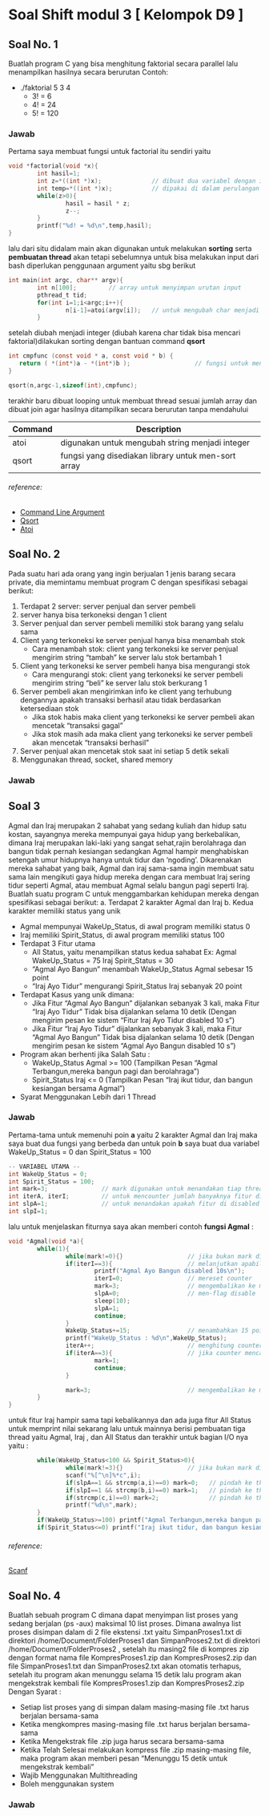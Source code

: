 # Soal Shift modul 3 [ Kelompok D9 ]

## Soal No. 1

Buatlah program C yang bisa menghitung faktorial secara parallel lalu menampilkan hasilnya secara berurutan
Contoh:
 - ./faktorial 5 3 4
   - 3! = 6
   - 4! = 24
   - 5! = 120


### Jawab
Pertama saya membuat fungsi untuk factorial itu sendiri yaitu
```c
void *factorial(void *x){
        int hasil=1;
        int z=*((int *)x);              // dibuat dua variabel dengan isi yang sama dikarenakan
        int temp=*((int *)x);           // dipakai di dalam perulangan serta print
        while(z>0){
                hasil = hasil * z;
                z--;
        }
        printf("%d! = %d\n",temp,hasil);
}
```
lalu dari situ didalam main akan digunakan untuk melakukan **sorting** serta **pembuatan thread**
akan tetapi sebelumnya untuk bisa melakukan input dari bash diperlukan penggunaan argument yaitu sbg berikut  
```c
int main(int argc, char** argv){
        int n[100];         // array untuk menyimpan urutan input
        pthread_t tid;
        for(int i=1;i<argc;i++){
                n[i-1]=atoi(argv[i]);   // untuk mengubah char menjadi int
        }
```
setelah diubah menjadi integer (diubah karena char tidak bisa mencari faktorial)dilakukan sorting dengan bantuan command **qsort**
```c
int cmpfunc (const void * a, const void * b) {
   return ( *(int*)a - *(int*)b );                  // fungsi untuk men-sort dari kecil ke besar
}

qsort(n,argc-1,sizeof(int),cmpfunc);               
```
terakhir baru dibuat looping untuk membuat thread sesuai jumlah array dan dibuat join agar hasilnya ditampilkan secara berurutan tanpa mendahului

Command | Description 
--- | -----
atoi | digunakan untuk mengubah string menjadi integer
qsort | fungsi yang disediakan library untuk men-sort array

###### reference:
* [Command Line Argument](https://www.geeksforgeeks.org/command-line-arguments-in-c-cpp/)
* [Qsort](https://www.tutorialspoint.com/c_standard_library/c_function_qsort.htm)
* [Atoi](http://www.cplusplus.com/reference/cstdlib/atoi/)

## Soal No. 2

Pada suatu hari ada orang yang ingin berjualan 1 jenis barang secara private, dia memintamu membuat program C dengan spesifikasi sebagai berikut:
1. Terdapat 2 server: server penjual dan server pembeli
2. server hanya bisa terkoneksi dengan 1 client
3. Server penjual dan server pembeli memiliki stok barang yang selalu sama
4. Client yang terkoneksi ke server penjual hanya bisa menambah stok
    * Cara menambah stok: client yang terkoneksi ke server penjual mengirim string “tambah” ke server lalu stok bertambah 1
5. Client yang terkoneksi ke server pembeli hanya bisa mengurangi stok
    * Cara mengurangi stok: client yang terkoneksi ke server pembeli mengirim string “beli” ke server lalu stok berkurang 1
6. Server pembeli akan mengirimkan info ke client yang terhubung dengannya apakah transaksi berhasil atau tidak berdasarkan ketersediaan stok
    * Jika stok habis maka client yang terkoneksi ke server pembeli akan mencetak “transaksi gagal”
    * Jika stok masih ada maka client yang terkoneksi ke server pembeli akan mencetak “transaksi berhasil”
7. Server penjual akan mencetak stok saat ini setiap 5 detik sekali
8. Menggunakan thread, socket, shared memory

### Jawab


## Soal 3
Agmal dan Iraj merupakan 2 sahabat yang sedang kuliah dan hidup satu kostan, sayangnya mereka mempunyai gaya hidup yang berkebalikan, dimana Iraj merupakan laki-laki yang sangat sehat,rajin berolahraga dan bangun tidak pernah kesiangan sedangkan Agmal hampir menghabiskan setengah umur hidupnya hanya untuk tidur dan ‘ngoding’. Dikarenakan mereka sahabat yang baik, Agmal dan iraj sama-sama ingin membuat satu sama lain mengikuti gaya hidup mereka dengan cara membuat Iraj sering tidur seperti Agmal, atau membuat Agmal selalu bangun pagi seperti Iraj. Buatlah suatu program C untuk menggambarkan kehidupan mereka dengan spesifikasi sebagai berikut:
a. Terdapat 2 karakter Agmal dan Iraj
b. Kedua karakter memiliki status yang unik
  * Agmal mempunyai WakeUp_Status, di awal program memiliki status 0
  * Iraj memiliki Spirit_Status, di awal program memiliki status 100
  * Terdapat 3 Fitur utama
    - All Status, yaitu menampilkan status kedua sahabat
      Ex: Agmal WakeUp_Status = 75 
          Iraj Spirit_Status = 30
    - “Agmal Ayo Bangun” menambah WakeUp_Status Agmal sebesar 15 point
    - “Iraj Ayo Tidur” mengurangi Spirit_Status Iraj sebanyak 20 point
  * Terdapat Kasus yang unik dimana:
    - Jika Fitur “Agmal Ayo Bangun” dijalankan sebanyak 3 kali, maka Fitur “Iraj Ayo Tidur” Tidak bisa dijalankan selama 10                         detik (Dengan mengirim pesan ke sistem “Fitur Iraj Ayo Tidur disabled 10 s”)
    - Jika Fitur  “Iraj Ayo Tidur” dijalankan sebanyak 3 kali, maka Fitur “Agmal Ayo Bangun” Tidak bisa dijalankan selama     10 detik (Dengan mengirim pesan ke sistem “Agmal Ayo Bangun disabled 10 s”)
  * Program akan berhenti jika Salah Satu :  
    - WakeUp_Status Agmal >= 100 (Tampilkan Pesan “Agmal Terbangun,mereka bangun pagi dan berolahraga”)
    - Spirit_Status Iraj <= 0 (Tampilkan Pesan “Iraj ikut tidur, dan bangun kesiangan bersama Agmal”)
  * Syarat Menggunakan Lebih dari 1 Thread

### Jawab
Pertama-tama untuk memenuhi poin **a** yaitu 2 karakter Agmal dan Iraj maka saya buat dua fungsi yang berbeda
dan untuk poin **b** saya buat dua variabel WakeUp_Status = 0 dan Spirit_Status = 100
```c
-- VARIABEL UTAMA --
int WakeUp_Status = 0;
int Spirit_Status = 100;
int mark=3;               // mark digunakan untuk menandakan tiap thread ex : mark=3 yaitu menu utama
int iterA, iterI;         // untuk mencounter jumlah banyaknya fitur dijalankan
int slpA=1;               // untuk menandakan apakah fitur di disabled atau tidak
int slpI=1;               
```
lalu untuk menjelaskan fiturnya saya akan memberi contoh **fungsi Agmal** :
```c
void *Agmal(void *a){
        while(1){
                while(mark!=0){}                  // jika bukan mark dia maka dia akan melakukan infinite loop         
                if(iterI==3){                     // melanjutkan apabila counter Iraj melebihi 3
                        printf("Agmal Ayo Bangun disabled 10s\n");
                        iterI=0;                  // mereset counter
                        mark=3;                   // mengembalikan ke mark menu
                        slpA=0;                   // men-flag disable
                        sleep(10);
                        slpA=1;
                        continue;
                }
                WakeUp_Status+=15;                // menambahkan 15 poin dalam fitur WakeUp_Status
                printf("WakeUp_Status : %d\n",WakeUp_Status);
                iterA++;                          // menghitung counter fitur Agmal
                if(iterA==3){                     // jika counter mencapai 3 maka pindah ke mark Iraj(1)
                        mark=1;
                        continue;
                }

                mark=3;                           // mengembalikan ke mark menu
        }
}
```
untuk fitur Iraj hampir sama tapi kebalikannya dan ada juga fitur All Status untuk memprint nilai sekarang
lalu untuk mainnya berisi pembuatan tiga thread yaitu Agmal, Iraj , dan All Status
dan terakhir untuk bagian I/O nya yaitu :
```c
        while(WakeUp_Status<100 && Spirit_Status>0){
                while(mark!=3){}                  // jika bukan mark dia maka dia akan melakukan infinite loop
                scanf("%[^\n]%*c",i);
                if(slpA==1 && strcmp(a,i)==0) mark=0;   // pindah ke thread Agmal
                if(slpI==1 && strcmp(b,i)==0) mark=1;   // pindah ke thread Iraj
                if(strcmp(c,i)==0) mark=2;              // pindah ke thread All Status
                printf("%d\n",mark);
        }
        if(WakeUp_Status>=100) printf("Agmal Terbangun,mereka bangun pagi dan berolahraga");
        if(Spirit_Status<=0) printf("Iraj ikut tidur, dan bangun kesiangan bersama Agmal");
```
###### reference:
[Scanf](https://www.geeksforgeeks.org/taking-string-input-space-c-3-different-methods/)

## Soal No. 4

Buatlah sebuah program C dimana dapat menyimpan list proses yang sedang berjalan (ps -aux) maksimal 10 list proses. Dimana awalnya list proses disimpan dalam di 2 file ekstensi .txt yaitu  SimpanProses1.txt di direktori /home/Document/FolderProses1 dan SimpanProses2.txt di direktori /home/Document/FolderProses2 , setelah itu masing2 file di  kompres zip dengan format nama file KompresProses1.zip dan KompresProses2.zip dan file SimpanProses1.txt dan SimpanProses2.txt akan otomatis terhapus, setelah itu program akan menunggu selama 15 detik lalu program akan mengekstrak kembali file KompresProses1.zip dan KompresProses2.zip 
Dengan Syarat : 
* Setiap list proses yang di simpan dalam masing-masing file .txt harus berjalan bersama-sama
* Ketika mengkompres masing-masing file .txt harus berjalan bersama-sama
* Ketika Mengekstrak file .zip juga harus secara bersama-sama
* Ketika Telah Selesai melakukan kompress file .zip masing-masing file, maka program akan memberi pesan “Menunggu 15 detik untuk mengekstrak kembali”
* Wajib Menggunakan Multithreading
* Boleh menggunakan system

### Jawab

